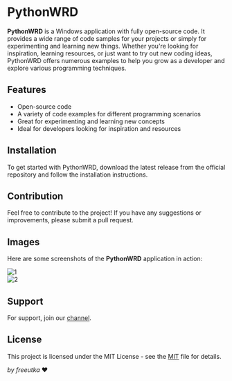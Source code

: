 # PythonWRD

**PythonWRD** is a Windows application with fully open-source code. It provides a wide range of code samples for your projects or simply for experimenting and learning new things. Whether you're looking for inspiration, learning resources, or just want to try out new coding ideas, PythonWRD offers numerous examples to help you grow as a developer and explore various programming techniques.

## Features
- Open-source code
- A variety of code examples for different programming scenarios
- Great for experimenting and learning new concepts
- Ideal for developers looking for inspiration and resources

## Installation
To get started with PythonWRD, download the latest release from the official repository and follow the installation instructions.

## Contribution
Feel free to contribute to the project! If you have any suggestions or improvements, please submit a pull request.

## Images
Here are some screenshots of the **PythonWRD** application in action:

![1](https://raw.githubusercontent.com/freeutka-cmd/python/refs/heads/main/screenshots/1.png)  
![2](https://raw.githubusercontent.com/freeutka-cmd/python/refs/heads/main/screenshots/2.png) 

## Support
For support, join our [channel](https://discord.gg/vjtPaHrFgb).

## License
This project is licensed under the MIT License - see the [MIT](https://github.com/freeutka-cmd/python/blob/main/LICENSE.txt) file for details.

*by freeutka* ❤️
